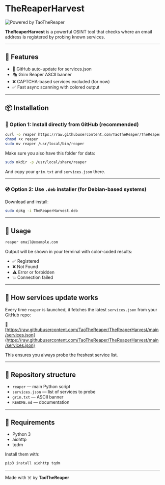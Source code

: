 # TheReaperHarvest

![Powered by TaoTheReaper](https://img.shields.io/badge/Powered%20by-TaoTheReaper-black?style=for-the-badge&logo=skynet)

**TheReaperHarvest** is a powerful OSINT tool that checks where an email address is registered by probing known services.

---

## 🧠 Features

- 🔄 GitHub auto-update for services.json
- 🎭 Grim Reaper ASCII banner
- ❌ CAPTCHA-based services excluded (for now)
- ✅ Fast async scanning with colored output

---

## 📦 Installation

### 🔁 Option 1: Install directly from GitHub (recommended)

```bash
curl -o reaper https://raw.githubusercontent.com/TaoTheReaper/TheReaperHarvest/main/reaper
chmod +x reaper
sudo mv reaper /usr/local/bin/reaper
```

Make sure you also have this folder for data:

```bash
sudo mkdir -p /usr/local/share/reaper
```

And copy your `grim.txt` and `services.json` there.

---

### 💿 Option 2: Use `.deb` installer (for Debian-based systems)

Download and install:

```bash
sudo dpkg -i TheReaperHarvest.deb
```

---

## 🚀 Usage

```bash
reaper email@example.com
```

Output will be shown in your terminal with color-coded results:

- ✅ Registered
- ❌ Not Found
- ⚠ Error or forbidden
- 💥 Connection failed

---

## 🔄 How services update works

Every time `reaper` is launched, it fetches the latest `services.json` from your GitHub repo:

📡 [https://raw.githubusercontent.com/TaoTheReaper/TheReaperHarvest/main/services.json](https://raw.githubusercontent.com/TaoTheReaper/TheReaperHarvest/main/services.json)

This ensures you always probe the freshest service list.

---

## 📁 Repository structure

- `reaper` — main Python script
- `services.json` — list of services to probe
- `grim.txt` — ASCII banner
- `README.md` — documentation

---

## 🧪 Requirements

- Python 3
- aiohttp
- tqdm

Install them with:

```bash
pip3 install aiohttp tqdm
```

---

Made with ☠️ by **TaoTheReaper**
